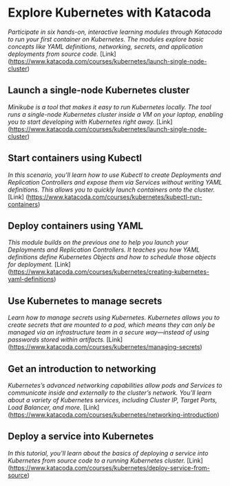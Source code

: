 # Explore Kubernetes with Katacoda
*Participate in six hands-on, interactive learning modules through Katacoda to run your first container on Kubernetes. The modules explore basic concepts like YAML definitions, networking, secrets, and application deployments from source code.*
[Link] (https://www.katacoda.com/courses/kubernetes/launch-single-node-cluster)
## Launch a single-node Kubernetes cluster
*Minikube is a tool that makes it easy to run Kubernetes locally. The tool runs a single-node Kubernetes cluster inside a VM on your laptop, enabling you to start developing with Kubernetes right away.* 
[Link] (https://www.katacoda.com/courses/kubernetes/launch-single-node-cluster)
## Start containers using Kubectl
*In this scenario, you’ll learn how to use Kubectl to create Deployments and Replication Controllers and expose them via Services without writing YAML definitions. This allows you to quickly launch containers onto the cluster.*
[Link] (https://www.katacoda.com/courses/kubernetes/kubectl-run-containers)
## Deploy containers using YAML
*This module builds on the previous one to help you launch your Deployments and Replication Controllers. It teaches you how YAML definitions define Kubernetes Objects and how to schedule those objects for deployment.*
[Link] (https://www.katacoda.com/courses/kubernetes/creating-kubernetes-yaml-definitions)
## Use Kubernetes to manage secrets
*Learn how to manage secrets using Kubernetes. Kubernetes allows you to create secrets that are mounted to a pod, which means they can only be managed via an infrastructure team in  a secure way—instead of using passwords stored within artifacts.*
[Link] (https://www.katacoda.com/courses/kubernetes/managing-secrets)
## Get an introduction to networking
*Kubernetes’s advanced networking capabilities allow pods and Services to communicate inside and externally to the cluster’s network. You’ll learn about a variety of Kubernetes services, including Cluster IP, Target Ports, Load Balancer, and more.*
[Link] (https://www.katacoda.com/courses/kubernetes/networking-introduction)
## Deploy a service into Kubernetes
*In this tutorial, you’ll learn about the basics of deploying a  service into Kubernetes from source code to a running Kubernetes cluster.*
[Link] (https://www.katacoda.com/courses/kubernetes/deploy-service-from-source)

